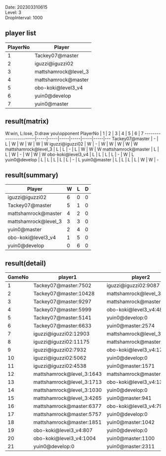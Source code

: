 Date: 202303310615  
Level: 3  
DropInterval: 1000  
## player list
PlayerNo  |  Player
----------|----------------------
1         |  Tackey07@master
2         |  iguzzi@iguzzi02
3         |  mattshamrock@level_3
4         |  mattshamrock@master
5         |  obo-koki@level3_v4
6         |  yuin0@develop
7         |  yuin0@master
## result(matrix)
W:win, L:lose, D:draw
you\opponent PlayerNo  |  1  |  2  |  3  |  4  |  5  |  6  |  7
-----------------------|-----|-----|-----|-----|-----|-----|---
Tackey07@master        |  -  |  L  |  W  |  W  |  W  |  W  |  W
iguzzi@iguzzi02        |  W  |  -  |  W  |  W  |  W  |  W  |  W
mattshamrock@level_3   |  L  |  L  |  -  |  L  |  W  |  W  |  W
mattshamrock@master    |  L  |  L  |  W  |  -  |  W  |  W  |  W
obo-koki@level3_v4     |  L  |  L  |  L  |  L  |  -  |  W  |  L
yuin0@develop          |  L  |  L  |  L  |  L  |  L  |  -  |  L
yuin0@master           |  L  |  L  |  L  |  L  |  W  |  W  |  -
## result(summary)
Player                |  W  |  L  |  D
----------------------|-----|-----|---
iguzzi@iguzzi02       |  6  |  0  |  0
Tackey07@master       |  5  |  1  |  0
mattshamrock@master   |  4  |  2  |  0
mattshamrock@level_3  |  3  |  3  |  0
yuin0@master          |  2  |  4  |  0
obo-koki@level3_v4    |  1  |  5  |  0
yuin0@develop         |  0  |  6  |  0
## result(detail)
GameNo  |  player1                    |  player2
--------|-----------------------------|---------------------------
1       |  Tackey07@master:7502       |  iguzzi@iguzzi02:9087
2       |  Tackey07@master:10428      |  mattshamrock@level_3:1578
3       |  Tackey07@master:9297       |  mattshamrock@master:5466
4       |  Tackey07@master:5999       |  obo-koki@level3_v4:485
5       |  Tackey07@master:5141       |  yuin0@develop:0
6       |  Tackey07@master:6633       |  yuin0@master:2574
7       |  iguzzi@iguzzi02:12903      |  mattshamrock@level_3:1573
8       |  iguzzi@iguzzi02:11175      |  mattshamrock@master:140
9       |  iguzzi@iguzzi02:7932       |  obo-koki@level3_v4:1728
10      |  iguzzi@iguzzi02:5062       |  yuin0@develop:0
11      |  iguzzi@iguzzi02:4538       |  yuin0@master:1571
12      |  mattshamrock@level_3:1643  |  mattshamrock@master:2611
13      |  mattshamrock@level_3:1713  |  obo-koki@level3_v4:1385
14      |  mattshamrock@level_3:1030  |  yuin0@develop:0
15      |  mattshamrock@level_3:4265  |  yuin0@master:941
16      |  mattshamrock@master:6377   |  obo-koki@level3_v4:795
17      |  mattshamrock@master:5757   |  yuin0@develop:0
18      |  mattshamrock@master:1851   |  yuin0@master:1042
19      |  obo-koki@level3_v4:807     |  yuin0@develop:0
20      |  obo-koki@level3_v4:1004    |  yuin0@master:1100
21      |  yuin0@develop:0            |  yuin0@master:2311

